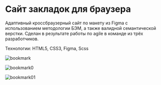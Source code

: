 # Cайт закладок для браузера
Aдаптивный кроссбраузерный сайт по макету из Figma с использованием методологии БЭМ, а также валидной семантической верстки. Сделан в результате работы по agile в команде из трёх разработчиков.

Технологии: HTML5, CSS3, Figma, Scss

![bookmark](https://user-images.githubusercontent.com/77633382/139409470-937183a4-1be6-4456-9edb-ff7d6684f33e.png)

![bookmark0](https://user-images.githubusercontent.com/77633382/139409474-ca181999-4a78-4ba1-8b55-d0425ab4aee1.png)

![bookmark01](https://user-images.githubusercontent.com/77633382/139409476-f9c391ae-0841-4c3b-b80f-cfce1b28bed2.png)
